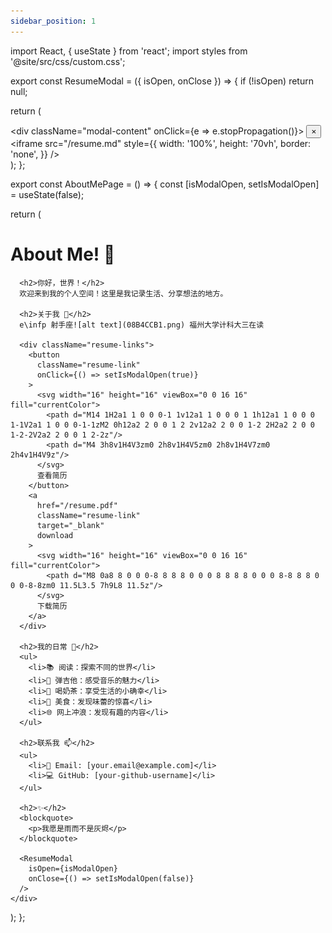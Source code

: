 ```yaml
---
sidebar_position: 1
---
```


import React, { useState } from 'react';
import styles from '@site/src/css/custom.css';

export const ResumeModal = ({ isOpen, onClose }) => {
  if (!isOpen) return null;
  
  return (
    <div className="modal-overlay" onClick={onClose}>
      <div className="modal-content" onClick={e => e.stopPropagation()}>
        <button className="modal-close" onClick={onClose}>×</button>
        <iframe 
          src="/resume.md"
          style={{
            width: '100%',
            height: '70vh',
            border: 'none',
          }}
        />
      </div>
    </div>
  );
};

export const AboutMePage = () => {
  const [isModalOpen, setIsModalOpen] = useState(false);
  
  return (
    <div className="about-me-page">
      <h1>About Me! 👋</h1>
      
      <h2>你好，世界！</h2>
      欢迎来到我的个人空间！这里是我记录生活、分享想法的地方。
      
      <h2>关于我 🌟</h2>
      e\infp 射手座![alt text](08B4CCB1.png) 福州大学计科大三在读
      
      <div className="resume-links">
        <button 
          className="resume-link"
          onClick={() => setIsModalOpen(true)}
        >
          <svg width="16" height="16" viewBox="0 0 16 16" fill="currentColor">
            <path d="M14 1H2a1 1 0 0 0-1 1v12a1 1 0 0 0 1 1h12a1 1 0 0 0 1-1V2a1 1 0 0 0-1-1zM2 0h12a2 2 0 0 1 2 2v12a2 2 0 0 1-2 2H2a2 2 0 0 1-2-2V2a2 2 0 0 1 2-2z"/>
            <path d="M4 3h8v1H4V3zm0 2h8v1H4V5zm0 2h8v1H4V7zm0 2h4v1H4V9z"/>
          </svg>
          查看简历
        </button>
        <a 
          href="/resume.pdf" 
          className="resume-link" 
          target="_blank"
          download
        >
          <svg width="16" height="16" viewBox="0 0 16 16" fill="currentColor">
            <path d="M8 0a8 8 0 0 0-8 8 8 8 0 0 0 8 8 8 8 0 0 0 8-8 8 8 0 0 0-8-8zm0 11.5L3.5 7h9L8 11.5z"/>
          </svg>
          下载简历
        </a>
      </div>

      <h2>我的日常 🎯</h2>
      <ul>
        <li>📚 阅读：探索不同的世界</li>
        <li>🎸 弹吉他：感受音乐的魅力</li>
        <li>🧋 喝奶茶：享受生活的小确幸</li>
        <li>🍜 美食：发现味蕾的惊喜</li>
        <li>🌐 网上冲浪：发现有趣的内容</li>
      </ul>

      <h2>联系我 📫</h2>
      <ul>
        <li>💌 Email: [your.email@example.com]</li>
        <li>💻 GitHub: [your-github-username]</li>
      </ul>

      <h2>✨</h2>
      <blockquote>
        <p>我愿是雨而不是灰烬</p>
      </blockquote>

      <ResumeModal 
        isOpen={isModalOpen} 
        onClose={() => setIsModalOpen(false)} 
      />
    </div>
  );
};

<AboutMePage /> 